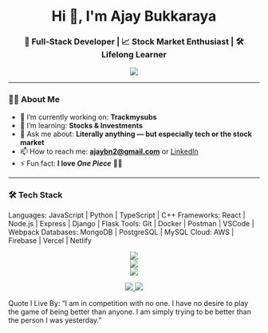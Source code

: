 <h1 align="center">Hi 👋, I'm Ajay Bukkaraya</h1>
<h3 align="center">🚀 Full-Stack Developer | 📈 Stock Market Enthusiast | 🛠️ Lifelong Learner</h3>

<p align="center">
  <img src="https://readme-typing-svg.demolab.com/?lines=Code.+Create.+Repeat.;Always%20learning%20something%20new...&center=true&width=440&height=45">
</p>

---

### 👨‍💻 About Me

- 🔭 I’m currently working on: **Trackmysubs**
- 🌱 I’m learning: **Stocks & Investments**
- 💬 Ask me about: **Literally anything — but especially tech or the stock market**
- 📫 How to reach me: **ajaybn2@gmail.com** or [LinkedIn](https://www.linkedin.com/in/ajay-bukkaraya/)
- ⚡ Fun fact: **I love *One Piece*** 🏴‍☠️

---

### 🛠️ Tech Stack

Languages:    JavaScript | Python | TypeScript | C++
Frameworks:   React | Node.js | Express | Django | Flask
Tools:        Git | Docker | Postman | VSCode | Webpack
Databases:    MongoDB | PostgreSQL | MySQL
Cloud:        AWS | Firebase | Vercel | Netlify


<p align="center"> <img src="https://github-readme-stats.vercel.app/api?username=Ajay425&show_icons=true&theme=radical" /> <br /> <img src="https://github-readme-streak-stats.herokuapp.com/?user=Ajay425&theme=radical" /> <br /> <img src="https://github-readme-stats.vercel.app/api/top-langs/?username=Ajay425&layout=compact&theme=radical" /> </p>

<p align="center"> <a href="https://linkedin.com/in/ajay-bukkaraya" target="_blank"> <img src="https://img.shields.io/badge/LinkedIn-0077B5?style=for-the-badge&logo=linkedin&logoColor=white" /> </a> <a href="mailto:ajaybn2@gmail.com"> <img src="https://img.shields.io/badge/Email-D14836?style=for-the-badge&logo=gmail&logoColor=white" /> </a> </p>

Quote I Live By: 
“I am in competition with no one. I have no desire to play the game of being better than anyone. I am simply trying to be better than the person I was yesterday.”

